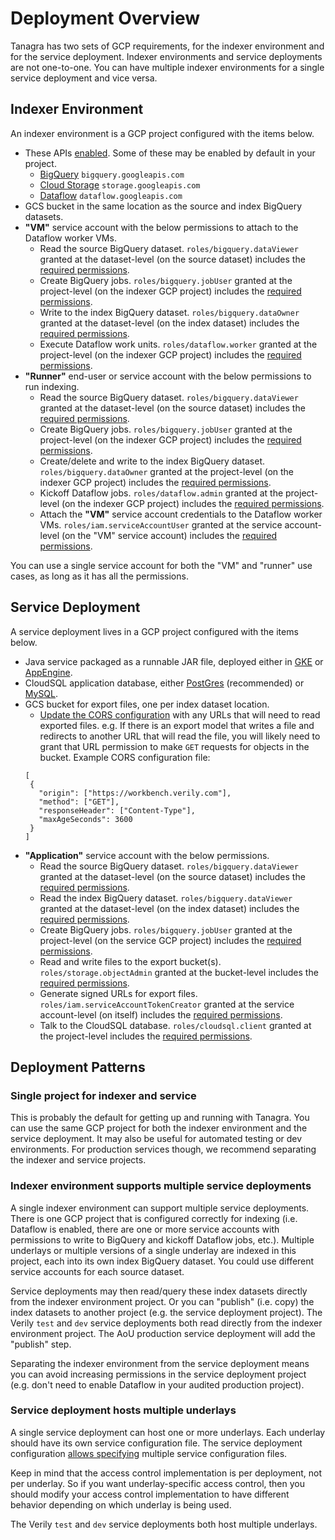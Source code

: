 # Deployment Overview

Tanagra has two sets of GCP requirements, for the indexer environment and for the service deployment. Indexer 
environments and service deployments are not one-to-one. You can have multiple indexer environments for a single 
service deployment and vice versa.

## Indexer Environment
An indexer environment is a GCP project configured with the items below.

- These APIs [enabled](https://cloud.google.com/endpoints/docs/openapi/enable-api).
Some of these may be enabled by default in your project.
   - [BigQuery](https://cloud.google.com/bigquery) `bigquery.googleapis.com`
   - [Cloud Storage](https://cloud.google.com/storage) `storage.googleapis.com`
   - [Dataflow](https://cloud.google.com/dataflow) `dataflow.googleapis.com`
- GCS bucket in the same location as the source and index BigQuery datasets.
- **"VM"** service account with the below permissions to attach to the Dataflow worker VMs.
   - Read the source BigQuery dataset. `roles/bigquery.dataViewer` granted at the dataset-level (on the source dataset)
     includes the [required permissions](https://cloud.google.com/bigquery/docs/access-control#bigquery.dataViewer).
   - Create BigQuery jobs. `roles/bigquery.jobUser` granted at the project-level (on the indexer GCP project)
     includes the [required permissions](https://cloud.google.com/bigquery/docs/access-control#bigquery.jobUser).
   - Write to the index BigQuery dataset. `roles/bigquery.dataOwner` granted at the dataset-level (on the index dataset)
   includes the [required permissions](https://cloud.google.com/bigquery/docs/access-control#bigquery.dataOwner).
   - Execute Dataflow work units. `roles/dataflow.worker` granted at the project-level (on the indexer GCP project)
     includes the [required permissions](https://cloud.google.com/dataflow/docs/concepts/access-control#dataflow.worker).
- **"Runner"** end-user or service account with the below permissions to run indexing.
   - Read the source BigQuery dataset. `roles/bigquery.dataViewer` granted at the dataset-level (on the source dataset)
     includes the [required permissions](https://cloud.google.com/bigquery/docs/access-control#bigquery.dataViewer).
   - Create BigQuery jobs. `roles/bigquery.jobUser` granted at the project-level (on the indexer GCP project)
   includes the [required permissions](https://cloud.google.com/bigquery/docs/access-control#bigquery.jobUser).
   - Create/delete and write to the index BigQuery dataset. `roles/bigquery.dataOwner` granted at the project-level (on
     the indexer GCP project) includes the [required permissions](https://cloud.google.com/bigquery/docs/access-control#bigquery.dataOwner).
   - Kickoff Dataflow jobs. `roles/dataflow.admin` granted at the project-level (on the indexer GCP project)
   includes the [required permissions](https://cloud.google.com/dataflow/docs/concepts/access-control#dataflow.admin).
   - Attach the **"VM"** service account credentials to the Dataflow worker VMs. `roles/iam.serviceAccountUser` granted 
   at the service account-level (on the "VM" service account) 
   includes the [required permissions](https://cloud.google.com/compute/docs/access/iam#the_serviceaccountuser_role). 

You can use a single service account for both the "VM" and "runner" use cases, as long as it has all the permissions.

## Service Deployment
A service deployment lives in a GCP project configured with the items below.

- Java service packaged as a runnable JAR file, deployed either in 
    [GKE](https://cloud.google.com/kubernetes-engine/docs/quickstarts/deploy-app-container-image#deploying_to_gke) or 
    [AppEngine](https://cloud.google.com/eclipse/docs/deploy-flex-jar#deploy_a_jar_or_war_file).
- CloudSQL application database, either [PostGres](https://cloud.google.com/sql/docs/postgres) (recommended) or 
    [MySQL](https://cloud.google.com/sql/docs/mysql).
- GCS bucket for export files, one per index dataset location.
    - [Update the CORS configuration](https://cloud.google.com/storage/docs/using-cors#command-line) with any URLs that 
   will need to read exported files. e.g. If there is an export model that writes a file and redirects to another URL 
   that will read the file, you will likely need to grant that URL permission to make `GET` requests for objects in the 
   bucket. Example CORS configuration file:
   ```
   [
    {
      "origin": ["https://workbench.verily.com"],
      "method": ["GET"],
      "responseHeader": ["Content-Type"],
      "maxAgeSeconds": 3600
    }
   ]
   ```
- **"Application"** service account with the below permissions.
    - Read the source BigQuery dataset. `roles/bigquery.dataViewer` granted at the dataset-level (on the source dataset)
      includes the [required permissions](https://cloud.google.com/bigquery/docs/access-control#bigquery.dataViewer).
    - Read the index BigQuery dataset. `roles/bigquery.dataViewer` granted at the dataset-level (on the index dataset)
      includes the [required permissions](https://cloud.google.com/bigquery/docs/access-control#bigquery.dataViewer).
    - Create BigQuery jobs. `roles/bigquery.jobUser` granted at the project-level (on the service GCP project)
      includes the [required permissions](https://cloud.google.com/bigquery/docs/access-control#bigquery.jobUser).
    - Read and write files to the export bucket(s). `roles/storage.objectAdmin` granted at the bucket-level includes the
      [required permissions](https://cloud.google.com/storage/docs/access-control/iam-roles#standard-roles).
    - Generate signed URLs for export files. `roles/iam.serviceAccountTokenCreator` granted at the service account-level
      (on itself) includes the [required permissions](https://cloud.google.com/iam/docs/service-account-permissions#impersonate).
    - Talk to the CloudSQL database. `roles/cloudsql.client` granted at the project-level includes the 
      [required permissions](https://cloud.google.com/sql/docs/mysql/iam-roles#roles).

## Deployment Patterns

### Single project for indexer and service
This is probably the default for getting up and running with Tanagra. You can use the same GCP project for both the
indexer environment and the service deployment. It may also be useful for automated testing or dev environments.
For production services though, we recommend separating the indexer and service projects.

### Indexer environment supports multiple service deployments
A single indexer environment can support multiple service deployments. There is one GCP project that is configured
correctly for indexing (i.e. Dataflow is enabled, there are one or more service accounts with permissions to write
to BigQuery and kickoff Dataflow jobs, etc.). Multiple underlays or multiple versions of a single underlay are
indexed in this project, each into its own index BigQuery dataset. You could use different service accounts for each 
source dataset.

Service deployments may then read/query these index datasets directly from the indexer environment project. Or you can
"publish" (i.e. copy) the index datasets to another project (e.g. the service deployment project). The Verily `test` 
and `dev` service deployments both read directly from the indexer environment project. The AoU production service 
deployment will add the "publish" step.

Separating the indexer environment from the service deployment means you can avoid increasing permissions in the
service deployment project (e.g. don't need to enable Dataflow in your audited production project).

### Service deployment hosts multiple underlays
A single service deployment can host one or more underlays. Each underlay should have its own service configuration
file. The service deployment configuration [allows specifying](./generated/DEPLOYMENT_CONFIG.md#underlays) multiple
service configuration files.

Keep in mind that the access control implementation is per deployment, not per underlay. So if you want
underlay-specific access control, then you should modify your access control implementation to have different
behavior depending on which underlay is being used.

The Verily `test` and `dev` service deployments both host multiple underlays.

